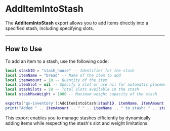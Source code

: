 # AddItemIntoStash

The **AddItemIntoStash** export allows you to add items directly into a specified stash, including specifying slots.

***

## How to Use

To add an item to a stash, use the following code:

```lua
local stashID = "stash_house" -- Identifier for the stash
local itemName = "bread" -- Name of the item to add
local itemAmount = 10 -- Quantity of the item
local itemSlot = nil -- Specify a slot or use nil for automatic placement
local stashSlots = 50 -- Total slots available in the stash
local stashMaxWeight = 1000 -- Maximum weight capacity of the stash

exports['qs-inventory']:AddItemIntoStash(stashID, itemName, itemAmount, itemSlot, nil, stashSlots, stashMaxWeight)
print("Added " .. itemAmount .. " " .. itemName .. " to stash: " .. stashID)
```

This export enables you to manage stashes efficiently by dynamically adding items while respecting the stash's slot and weight limitations.

